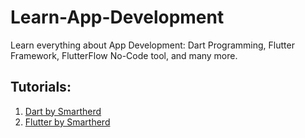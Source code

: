 # Learn-App-Development
Learn everything about App Development: Dart Programming, Flutter Framework, FlutterFlow No-Code tool, and many more.

## Tutorials:
1. [Dart by Smartherd](https://youtube.com/playlist?list=PLlxmoA0rQ-LyHW9voBdNo4gEEIh0SjG-q&si=zrxsc4dXzqyAV36Z)
2. [Flutter by Smartherd](https://www.youtube.com/playlist?list=PLlxmoA0rQ-Lw6tAs2fGFuXGP13-dWdKsB)

